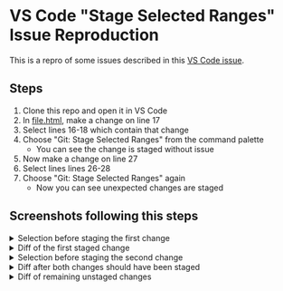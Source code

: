 # VS Code "Stage Selected Ranges" Issue Reproduction

This is a repro of some issues described in this [VS Code
issue](https://github.com/microsoft/vscode/issues/235904).

## Steps

1. Clone this repo and open it in VS Code
2. In [file.html](file.html), make a change on line 17
3. Select lines 16-18 which contain that change
4. Choose "Git: Stage Selected Ranges" from the command palette
   - You can see the change is staged without issue
4. Now make a change on line 27
5. Select lines lines 26-28
6. Choose "Git: Stage Selected Ranges" again
   - Now you can see unexpected changes are staged

## Screenshots following this steps

<details>

<summary>Selection before staging the first change</summary>

![Selection before staging the first change](1.png)

</details>

<details>

<summary>Diff of the first staged change</summary>

![Diff of the first staged change](2.png)

</details>

<details>

<summary>Selection before staging the second change</summary>

![Selection before staging the second change](3.png)

</details>

<details>

<summary>Diff after both changes should have been staged</summary>

![Diff of the second staged change](4.png)

</details>

<details>

<summary>Diff of remaining unstaged changes</summary>

![Diff of the remaining unstaged changes](5.png)

</details>

